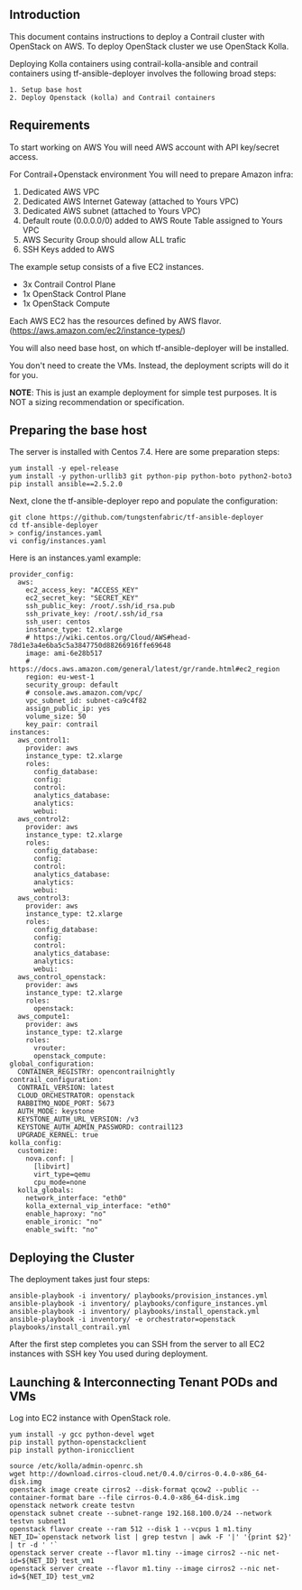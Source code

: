 ## Introduction

This document contains instructions to deploy a Contrail cluster with OpenStack on AWS.
To deploy OpenStack cluster we use OpenStack Kolla.

Deploying Kolla containers using contrail-kolla-ansible and contrail containers using tf-ansible-deployer involves the following broad steps:
```
1. Setup base host
2. Deploy Openstack (kolla) and Contrail containers
```

## Requirements

To start working on AWS You will need AWS account with API key/secret access.

For Contrail+Openstack environment You will need to prepare Amazon infra:

1) Dedicated AWS VPC
2) Dedicated AWS Internet Gateway (attached to Yours VPC)
3) Dedicated AWS subnet (attached to Yours VPC)
4) Default route (0.0.0.0/0) added to AWS Route Table assigned to Yours VPC
5) AWS Security Group should allow ALL trafic
6) SSH Keys added to AWS

The example setup consists of a five EC2 instances.

- 3x Contrail Control Plane
- 1x OpenStack Control Plane
- 1x OpenStack Compute

Each AWS EC2 has the resources defined by AWS flavor. (https://aws.amazon.com/ec2/instance-types/)

You will also need base host, on which tf-ansible-deployer will be installed.

You don't need to create the VMs. Instead, the deployment scripts will do it for you.

**NOTE**: This is just an example deployment for simple test purposes. It is NOT a sizing recommendation or specification.

## Preparing the base host

The server is installed with Centos 7.4. Here are some preparation steps:

```
yum install -y epel-release
yum install -y python-urllib3 git python-pip python-boto python2-boto3
pip install ansible==2.5.2.0
```

Next, clone the tf-ansible-deployer repo and populate the configuration:

```
git clone https://github.com/tungstenfabric/tf-ansible-deployer
cd tf-ansible-deployer
> config/instances.yaml
vi config/instances.yaml
```

Here is an instances.yaml example:

```
provider_config:
  aws:
    ec2_access_key: "ACCESS_KEY"
    ec2_secret_key: "SECRET_KEY"
    ssh_public_key: /root/.ssh/id_rsa.pub
    ssh_private_key: /root/.ssh/id_rsa
    ssh_user: centos
    instance_type: t2.xlarge
    # https://wiki.centos.org/Cloud/AWS#head-78d1e3a4e6ba5c5a3847750d88266916ffe69648
    image: ami-6e28b517
    # https://docs.aws.amazon.com/general/latest/gr/rande.html#ec2_region
    region: eu-west-1
    security_group: default
    # console.aws.amazon.com/vpc/
    vpc_subnet_id: subnet-ca9c4f82
    assign_public_ip: yes
    volume_size: 50
    key_pair: contrail
instances:
  aws_control1:
    provider: aws
    instance_type: t2.xlarge
    roles:
      config_database:
      config:
      control:
      analytics_database:
      analytics:
      webui:
  aws_control2:
    provider: aws
    instance_type: t2.xlarge
    roles:
      config_database:
      config:
      control:
      analytics_database:
      analytics:
      webui:
  aws_control3:
    provider: aws
    instance_type: t2.xlarge
    roles:
      config_database:
      config:
      control:
      analytics_database:
      analytics:
      webui:
  aws_control_openstack:
    provider: aws
    instance_type: t2.xlarge
    roles:
      openstack:
  aws_compute1:
    provider: aws
    instance_type: t2.xlarge
    roles:
      vrouter:
      openstack_compute:
global_configuration:
  CONTAINER_REGISTRY: opencontrailnightly
contrail_configuration:
  CONTRAIL_VERSION: latest
  CLOUD_ORCHESTRATOR: openstack
  RABBITMQ_NODE_PORT: 5673
  AUTH_MODE: keystone
  KEYSTONE_AUTH_URL_VERSION: /v3
  KEYSTONE_AUTH_ADMIN_PASSWORD: contrail123
  UPGRADE_KERNEL: true
kolla_config:
  customize:
    nova.conf: |
      [libvirt]
      virt_type=qemu
      cpu_mode=none
  kolla_globals:
    network_interface: "eth0"
    kolla_external_vip_interface: "eth0"
    enable_haproxy: "no"
    enable_ironic: "no"
    enable_swift: "no"
```

## Deploying the Cluster

The deployment takes just four steps:

```
ansible-playbook -i inventory/ playbooks/provision_instances.yml
ansible-playbook -i inventory/ playbooks/configure_instances.yml
ansible-playbook -i inventory/ playbooks/install_openstack.yml
ansible-playbook -i inventory/ -e orchestrator=openstack playbooks/install_contrail.yml
```

After the first step completes you can SSH from the server to all EC2 instances with SSH key You used during deployment.

## Launching & Interconnecting Tenant PODs and VMs

Log into EC2 instance with OpenStack role.

```
yum install -y gcc python-devel wget
pip install python-openstackclient
pip install python-ironicclient
```
```
source /etc/kolla/admin-openrc.sh
wget http://download.cirros-cloud.net/0.4.0/cirros-0.4.0-x86_64-disk.img
openstack image create cirros2 --disk-format qcow2 --public --container-format bare --file cirros-0.4.0-x86_64-disk.img                                      
openstack network create testvn
openstack subnet create --subnet-range 192.168.100.0/24 --network testvn subnet1
openstack flavor create --ram 512 --disk 1 --vcpus 1 m1.tiny
NET_ID=`openstack network list | grep testvn | awk -F '|' '{print $2}' | tr -d ' '`
openstack server create --flavor m1.tiny --image cirros2 --nic net-id=${NET_ID} test_vm1
openstack server create --flavor m1.tiny --image cirros2 --nic net-id=${NET_ID} test_vm2
```
